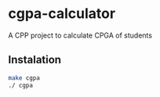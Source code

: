 # cgpa-calculator
A CPP project to calculate CPGA of students

## Instalation
```bash
make cgpa
./ cgpa

```
